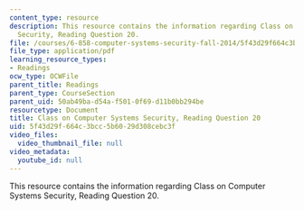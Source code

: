 ```yaml
---
content_type: resource
description: This resource contains the information regarding Class on Computer Systems
  Security, Reading Question 20.
file: /courses/6-858-computer-systems-security-fall-2014/5f43d29f664c3bcc5b6029d308cebc3f_MIT6_858F14_Reading20.pdf
file_type: application/pdf
learning_resource_types:
- Readings
ocw_type: OCWFile
parent_title: Readings
parent_type: CourseSection
parent_uid: 50ab49ba-d54a-f501-0f69-d11b0bb294be
resourcetype: Document
title: Class on Computer Systems Security, Reading Question 20
uid: 5f43d29f-664c-3bcc-5b60-29d308cebc3f
video_files:
  video_thumbnail_file: null
video_metadata:
  youtube_id: null
---
```

This resource contains the information regarding Class on Computer Systems Security, Reading Question 20.

